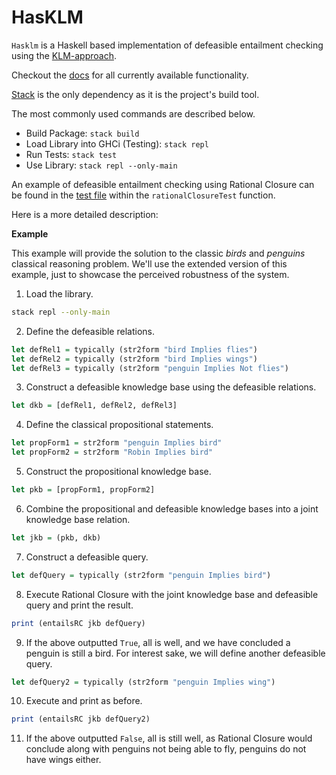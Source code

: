 # HasKLM

`Hasklm` is a Haskell based implementation of defeasible entailment checking using the [KLM-approach](https://open.uct.ac.za/handle/11427/32743?show=full).

Checkout the [docs](https://github.com/aidanjbailey/hasklm/tree/master/docs) for all currently available functionality.

[Stack](https://docs.haskellstack.org/en/stable/README/) is the only dependency as it is the project's build tool.

The most commonly used commands are described below.

- Build Package: `stack build`
- Load Library into GHCi (Testing): `stack repl`
- Run Tests: `stack test`
- Use Library: `stack repl --only-main`

An example of defeasible entailment checking using Rational Closure can be found in the [test file](https://github.com/aidanjbailey/hasklm/blob/master/test/MyLibTest.hs) within the `rationalClosureTest` function.

Here is a more detailed description:

**Example**

This example will provide the solution to the classic _birds_ and _penguins_ classical reasoning problem.
We'll use the extended version of this example, just to showcase the perceived robustness of the system.

1. Load the library.

```sh
stack repl --only-main
```

2. Define the defeasible relations.

```haskell
let defRel1 = typically (str2form "bird Implies flies")
let defRel2 = typically (str2form "bird Implies wings")
let defRel3 = typically (str2form "penguin Implies Not flies")
```

3. Construct a defeasible knowledge base using the defeasible relations.

```haskell
let dkb = [defRel1, defRel2, defRel3]
```

4. Define the classical propositional statements.

```haskell
let propForm1 = str2form "penguin Implies bird"
let propForm2 = str2form "Robin Implies bird"
```

5. Construct the propositional knowledge base.

```haskell
let pkb = [propForm1, propForm2]
```

6. Combine the propositional and defeasible knowledge bases into a joint knowledge base relation.

```haskell
let jkb = (pkb, dkb)
```

7. Construct a defeasible query.

```haskell
let defQuery = typically (str2form "penguin Implies bird")
```

8. Execute Rational Closure with the joint knowledge base and defeasible query and print the result.

```haskell
print (entailsRC jkb defQuery)
```

9. If the above outputted `True`, all is well, and we have concluded a penguin is still a bird. For interest sake, we will define another defeasible query.

```haskell
let defQuery2 = typically (str2form "penguin Implies wing")
```

10. Execute and print as before.

```haskell
print (entailsRC jkb defQuery2)
```

11. If the above outputted `False`, all is still well, as Rational Closure would conclude along with penguins not being able to fly, penguins do not have wings either.
